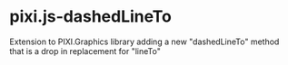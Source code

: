 # pixi.js-dashedLineTo
Extension to PIXI.Graphics library adding a new "dashedLineTo" method that is a drop in replacement for "lineTo"
